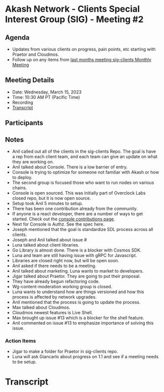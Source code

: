 
# Akash Network - Clients Special Interest Group (SIG) - Meeting #2

## Agenda

- Updates from various clients on progress, pain points, etc starting with Praetor and Cloudmos.
- Follow up on any items from [last months meeting sig-clients Monthly Meeting](https://github.com/akash-network/community/blob/main/sig-clients/meetings/002-2023-02-15.md)

## Meeting Details

- Date: Wednesday, March 15, 2023
- Time: 10:30 AM PT (Pacific Time)
- Recording
- [Transcript](#transcript)

## Participants




## Notes

- Anil called out all of the clients in the sig-clients Repo. The goal is have a rep from each client team, and each team can give an update on what they are working on.
- Anil talked about Console. There is a low barrier of entry.
- Console is trying to optimize for someone not familiar with Akash or how to deploy. 
- The second group is focused those who want to run nodes on various chains.
- Console is open sourced. This was initially part of Overclock Labs closed repo, but it is now open source. 
- Setup took Anil 5 minutes to setup. 
- There has been one contribution already from the community. 
- If anyone is a react developer, there are a number of ways to get started. Check out the [console contributions page](https://github.com/akash-network/console/contribute).
- Next for Console is Authz. See the spec here.
- Joseph mentioned that the goal is standardize SDL process across all clients.
- Joseph and Anil talked about issue #
- Luna talked about client libraries.
- Go Library is almost done. There is a blocker with Cosmos SDK. 
- Luna and team are still having issue with gRPC for Javascript. 
- Libraries are closed right now, but will be open soon.
- Anil asked if there needs to be a meeting.
- Anil talked about marketing. Luna wants to market to developers.
- Jigar talked about Praetor. They are going to put their proposal. 
- They have already begun refactoring code. 
- Wg-content-moderation working group is closed. 
- Luna wants to understand how are things versioned and how this process is affected by network upgrades.
- Anil mentioned that the process is going to update the process. 
- Max talked about Cloudmos.
- Cloudmos newest features is Live Shell.
- Max brought up issue #13 which is a blocker for the shell feature.
- Anil commented on issue #13 to emphasize importance of solving this issue.



### Action Items

- Jigar to make a folder for Praetor in sig-clients repo.
- Luna will ask Giancarlo about progress on 1.1 and see if a meeting needs to be setup.




# **Transcript**
